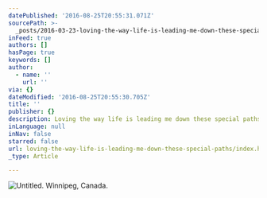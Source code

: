 ```yaml
---
datePublished: '2016-08-25T20:55:31.071Z'
sourcePath: >-
  _posts/2016-03-23-loving-the-way-life-is-leading-me-down-these-special-paths.md
inFeed: true
authors: []
hasPage: true
keywords: []
author:
  - name: ''
    url: ''
via: {}
dateModified: '2016-08-25T20:55:30.705Z'
title: ''
publisher: {}
description: Loving the way life is leading me down these special paths!
inLanguage: null
inNav: false
starred: false
url: loving-the-way-life-is-leading-me-down-these-special-paths/index.html
_type: Article

---
```

![Untitled. Winnipeg, Canada. ](https://s3-us-west-2.amazonaws.com/the-grid-img/p/9674374dca9a69290fbfdb30480a1ee788838e3d.jpg)